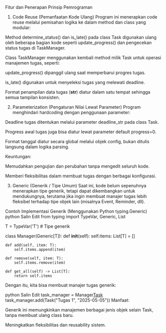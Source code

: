 Fitur dan Penerapan Prinsip Pemrograman
 1. Code Reuse (Pemanfaatan Kode Ulang)
Program ini menerapkan code reuse melalui pemisahan logika ke dalam method dan class yang modular:

Method determine_status() dan is_late() pada class Task digunakan ulang oleh beberapa bagian kode seperti update_progress() dan pengecekan status tugas di TaskManager.

Class TaskManager menggunakan kembali method milik Task untuk operasi manajemen tugas, seperti:

update_progress() dipanggil ulang saat memperbarui progres tugas.

is_late() digunakan untuk menyeleksi tugas yang melewati deadline.

Format penampilan data tugas (__str__) diatur dalam satu tempat sehingga semua tampilan konsisten.

 2. Parameterization (Pengaturan Nilai Lewat Parameter)
Program menghindari hardcoding dengan penggunaan parameter:

Deadline tugas ditentukan melalui parameter deadline_str pada class Task.

Progress awal tugas juga bisa diatur lewat parameter default progress=0.

Format tanggal diatur secara global melalui objek config, bukan ditulis langsung dalam logika parsing.

Keuntungan:

Memudahkan pengujian dan perubahan tanpa mengedit seluruh kode.

Memberi fleksibilitas dalam membuat tugas dengan berbagai konfigurasi.

 3. Generic (Generik / Tipe Umum)
Saat ini, kode belum sepenuhnya menerapkan tipe generik, tetapi dapat dikembangkan untuk mendukungnya, terutama jika ingin membuat manajer tugas lebih fleksibel terhadap tipe objek lain (misalnya Event, Reminder, dll).

Contoh Implementasi Generik (Menggunakan Python typing.Generic)
python
Salin
Edit
from typing import TypeVar, Generic, List

T = TypeVar('T')  # Tipe generik

class Manager(Generic[T]):
    def __init__(self):
        self.items: List[T] = []

    def add(self, item: T):
        self.items.append(item)

    def remove(self, item: T):
        self.items.remove(item)

    def get_all(self) -> List[T]:
        return self.items
Dengan itu, kita bisa membuat manajer tugas generik:

python
Salin
Edit
task_manager = Manager[Task]()
task_manager.add(Task("Tugas 1", "2025-05-05"))
Manfaat:

Generik ini memungkinkan manajemen berbagai jenis objek selain Task, tanpa membuat ulang class baru.

Meningkatkan fleksibilitas dan reusability sistem.

